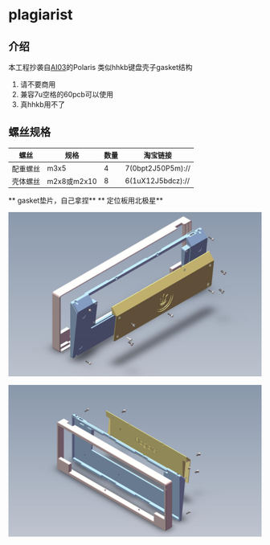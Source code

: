 # plagiarist

## 介绍

本工程抄袭自[AI03](https://github.com/ai03-2725)的Polaris
类似hhkb键盘壳子gasket结构

1.  请不要商用
2.  兼容7u空格的60pcb可以使用
3.  真hhkb用不了

## 螺丝规格

| 螺丝     | 规格        | 数量 | 淘宝链接          |
| -------- | ------ | ----- | ----------------- |
| 配重螺丝 | m3x5       | 4 | 7(0bpt2J50P5m):// |
| 壳体螺丝 | m2x8或m2x10 | 8 | 6(1uX12J5bdcz):// |

** gasket垫片，自己拿捏**
** 定位板用北极星**

![image-20220719155822868](README.assets/image-20220719155822868.png)

![image-20220719155834593](README.assets/image-20220719155834593.png)
